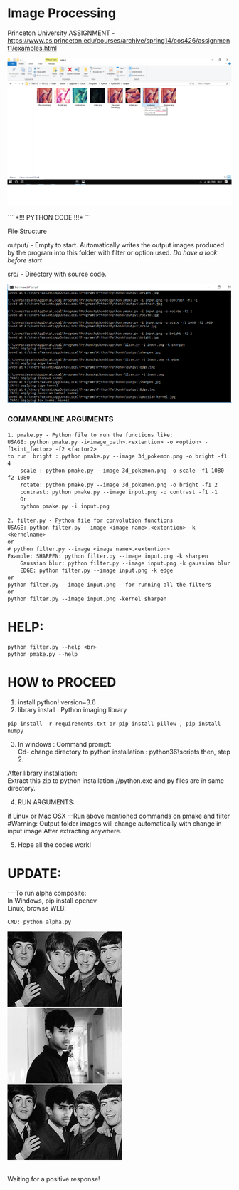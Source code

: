 # Image Processing
Princeton University ASSIGNMENT - https://www.cs.princeton.edu/courses/archive/spring14/cos426/assignment1/examples.html
<p align="center">
    <img src="https://github.com/vasantvohra/Image-Processing/blob/master/output2.png?raw=true" alt="Output"/>
</p>
```
*!!! PYTHON CODE !!!*
```

File Structure

output/ - Empty to start.  Automatically writes the output images produced by the program into this folder with filter or option used.
 *Do have a look before start*

src/ - Directory with source code.

<p align="center">
    <img src="https://github.com/vasantvohra/image-processing/blob/master/cmd.PNG?raw=true" alt="CMD"/>
</p>

### COMMANDLINE ARGUMENTS

	1. pmake.py - Python file to run the functions like:
	USAGE: python pmake.py -i<image_path>.<extention> -o <option> -f1<int_factor> -f2 <factor2>
	to run	bright : python pmake.py --image 3d_pokemon.png -o bright -f1 4
		scale : python pmake.py --image 3d_pokemon.png -o scale -f1 1080 -f2 1080 
		rotate: python pmake.py --image 3d_pokemon.png -o bright -f1 2 
		contrast: python pmake.py --image input.png -o contrast -f1 -1 
		Or
		python pmake.py -i input.png

	2. filter.py - Python file for convolution functions
	USAGE: python filter.py --image <image name>.<extention> -k <kernelname>
	or
	# python filter.py --image <image name>.<extention>
	Example: SHARPEN: python filter.py --image input.png -k sharpen
		Gaussian blur: python filter.py --image input.png -k gaussian blur
		EDGE: python filter.py --image input.png -k edge
	or
	python filter.py --image input.png - for running all the filters
	or
	python filter.py --image input.png -kernel sharpen

# HELP:
```
python filter.py --help <br>
python pmake.py --help
```

HOW to PROCEED
==============
1. install python! version=3.6
2. library install  : Python imaging library
```
pip install -r requirements.txt or pip install pillow , pip install numpy
```

3. In windows :
Command prompt:<br>
Cd- change directory to python installation : python36\scripts
then, step 2.

After library installation:<br>
Extract this zip to python installation //python.exe and py files are in same directory.

4. RUN ARGUMENTS:
 
if Linux or Mac OSX 
--Run above mentioned commands on pmake and filter
#Warning: Output folder images will change automatically with change in input image
After extracting anywhere.

5. Hope all the codes work!

# UPDATE:
---To run alpha composite:<br>
In Windows, pip install opencv <br>
Linux, browse WEB!<br>
```
CMD: python alpha.py
```
<p>
    <img src="https://github.com/vasantvohra/image-processing/blob/master/1.jpg?raw=true" alt="Original"/>
		<img src="https://github.com/vasantvohra/image-processing/blob/master/2.jpg?raw=true" alt="alpha"/>
		<img src="https://github.com/vasantvohra/image-processing/blob/master/alpha composite.jpg?raw=true" alt="Alpha composite"/>
</p><br>
Waiting for a positive response!